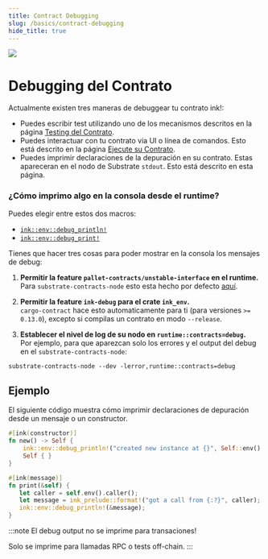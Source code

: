 ```yaml
---
title: Contract Debugging
slug: /basics/contract-debugging
hide_title: true
---
```


<img src="/img/title/magnifying-glass.svg" className="titlePic" />

# Debugging del Contrato

Actualmente existen tres maneras de debuggear tu contrato ink!:
* Puedes escribir test utilizando uno de los mecanismos descritos en la página [Testing del Contrato](/basics/contract-testing).
* Puedes interactuar con tu contrato via UI o línea de comandos. Esto está descrito en 
  la página [Ejecute su Contrato](/getting-started/calling-your-contract).
* Puedes imprimir declaraciones de la depuración en su contrato. Estas apareceran en el nodo de Substrate `stdout`. Esto está descrito en esta página.

### ¿Cómo imprimo algo en la consola desde el runtime?

Puedes elegir entre estos dos macros:
* [`ink::env::debug_println!`](https://docs.rs/ink_env/4.0.0/ink_env/macro.debug_println.html)
* [`ink::env::debug_print!`](https://docs.rs/ink_env/4.0.0/ink_env/macro.debug_print.html)

Tienes que hacer tres cosas para poder mostrar en la consola los mensajes de debug:

1. __Permitir la feature `pallet-contracts/unstable-interface` en el runtime.__<br/>
   Para `substrate-contracts-node` esto esta hecho por defecto [aquí](https://github.com/paritytech/substrate-contracts-node/blob/master/runtime/Cargo.toml).

1. __Permitir la feature `ink-debug` para el crate `ink_env`.__<br/>
   `cargo-contract` hace esto automaticamente para ti (para versiones `>= 0.13.0`), excepto si compilas un contrato en modo `--release`.

1. __Establecer el nivel de log de su nodo en `runtime::contracts=debug`.__<br/>
   Por ejemplo, para que aparezcan solo los errores y el output del debug en el `substrate-contracts-node`:
  ```
  substrate-contracts-node --dev -lerror,runtime::contracts=debug
  ```

## Ejemplo

El siguiente código muestra cómo imprimir declaraciones de depuración desde un mensaje o un constructor.

```rust
#[ink(constructor)]
fn new() -> Self {
    ink::env::debug_println!("created new instance at {}", Self::env().block_number());
    Self { }
}

#[ink(message)]
fn print(&self) {
   let caller = self.env().caller();
   let message = ink_prelude::format!("got a call from {:?}", caller);
   ink::env::debug_println!(&message);
}
```


:::note
El debug output no se imprime para transaciones!

Solo se imprime para llamadas RPC o tests off-chain.
:::
